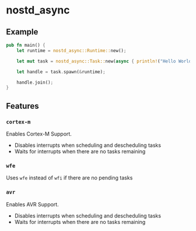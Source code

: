 # nostd_async

## Example

```rust
pub fn main() {
    let runtime = nostd_async::Runtime::new();

    let mut task = nostd_async::Task::new(async { println!("Hello World") });

    let handle = task.spawn(&runtime);

    handle.join();
}
```

## Features

### `cortex-m`

Enables Cortex-M Support.

 + Disables interrupts when scheduling and descheduling tasks
 + Waits for interrupts when there are no tasks remaining

### `wfe`

Uses `wfe` instead of `wfi` if there are no pending tasks

### `avr`

Enables AVR Support.

 + Disables interrupts when scheduling and descheduling tasks
 + Waits for interrupts when there are no tasks remaining
